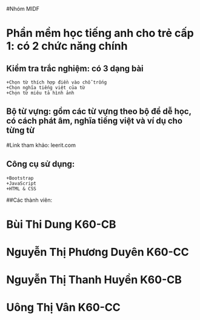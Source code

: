 #Nhóm MIDF
# Phần mềm học tiếng anh cho trẻ cấp 1: có 2 chức năng chính

## Kiểm tra trắc nghiệm: có 3 dạng bài
	+Chọn từ thích hợp điền vào chỗ trống
	+Chọn nghĩa tiếng việt của từ
	+Chọn từ miêu tả hình ảnh
## Bộ từ vựng: gồm các từ vựng  theo bộ để dễ học, có cách phát âm, nghĩa tiếng việt và ví dụ cho từng từ


#Link tham khảo: leerit.com
## Công cụ sử dụng:
	+Bootstrap
	+JavaScript
	+HTML & CSS

##Các thành viên:
# Bùi Thi Dung K60-CB
# Nguyễn Thị Phương Duyên K60-CC
# Nguyễn Thị Thanh Huyền K60-CB
# Uông Thị Vân K60-CC
